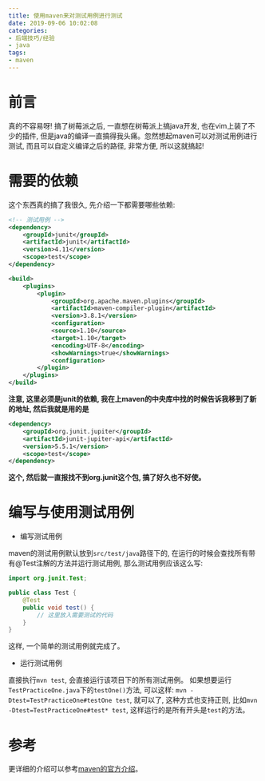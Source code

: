 ```yaml
---
title: 使用maven来对测试用例进行测试
date: 2019-09-06 10:02:08
categories:
- 后端技巧/经验
- java
tags:
- maven
---
```


# 前言

真的不容易呀! 搞了树莓派之后, 一直想在树莓派上搞java开发, 也在vim上装了不少的插件, 但是java的编译一直搞得我头痛。忽然想起maven可以对测试用例进行测试, 而且可以自定义编译之后的路径, 非常方便, 所以这就搞起!

<!--more-->

# 需要的依赖

这个东西真的搞了我很久, 先介绍一下都需要哪些依赖:

```xml
<!-- 测试用例 -->
<dependency>
    <groupId>junit</groupId>
    <artifactId>junit</artifactId>
    <version>4.11</version>
    <scope>test</scope>
</dependency>

<build>
    <plugins>
        <plugin>
            <groupId>org.apache.maven.plugins</groupId>
            <artifactId>maven-compiler-plugin</artifactId>
            <version>3.8.1</version>
            <configuration>
            <source>1.10</source>
            <target>1.10</target>
            <encoding>UTF-8</encoding>
            <showWarnings>true</showWarnings>
            <configuration>
        </plugin>
    </plugins>
</build>
```

**注意, 这里必须是junit的依赖, 我在上maven的中央库中找的时候告诉我移到了新的地址, 然后我就是用的是**

```xml
<dependency>
    <groupId>org.junit.jupiter</groupId>
    <artifactId>junit-jupiter-api</artifactId>
    <version>5.5.1</version>
    <scope>test</scope>
</dependency>
```

**这个, 然后就一直报找不到org.junit这个包, 搞了好久也不好使。**

# 编写与使用测试用例

* 编写测试用例

maven的测试用例默认放到`src/test/java`路径下的, 在运行的时候会查找所有带有@Test注解的方法并运行测试用例, 那么测试用例应该这么写:

```java
import org.junit.Test;

public class Test {
	@Test
	public void test() {
		// 这里放入需要测试的代码
	}
}
```

这样, 一个简单的测试用例就完成了。

* 运行测试用例

直接执行`mvn test`, 会直接运行该项目下的所有测试用例。
如果想要运行`TestPracticeOne.java`下的`testOne()`方法, 可以这样: `mvn -Dtest=TestPracticeOne#testOne test`, 就可以了, 这种方式也支持正则, 比如`mvn -Dtest=TestPracticeOne#test* test`, 这样运行的是所有开头是`test`的方法。

# 参考

更详细的介绍可以参考[maven的官方介绍](https://maven.apache.org/surefire/maven-surefire-plugin/examples/junit.html)。
